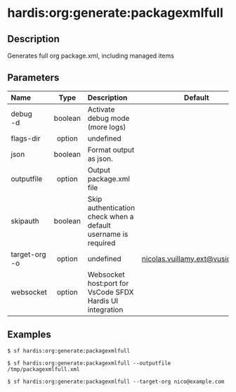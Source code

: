 <!-- This file has been generated with command 'sf hardis:doc:plugin:generate'. Please do not update it manually or it may be overwritten -->
# hardis:org:generate:packagexmlfull

## Description

Generates full org package.xml, including managed items

## Parameters

|Name|Type|Description|Default|Required|Options|
|:---|:--:|:----------|:-----:|:------:|:-----:|
|debug<br/>-d|boolean|Activate debug mode (more logs)||||
|flags-dir|option|undefined||||
|json|boolean|Format output as json.||||
|outputfile|option|Output package.xml file||||
|skipauth|boolean|Skip authentication check when a default username is required||||
|target-org<br/>-o|option|undefined|nicolas.vuillamy.ext@vusion.com|||
|websocket|option|Websocket host:port for VsCode SFDX Hardis UI integration||||

## Examples

```shell
$ sf hardis:org:generate:packagexmlfull
```

```shell
$ sf hardis:org:generate:packagexmlfull --outputfile /tmp/packagexmlfull.xml
```

```shell
$ sf hardis:org:generate:packagexmlfull --target-org nico@example.com
```


